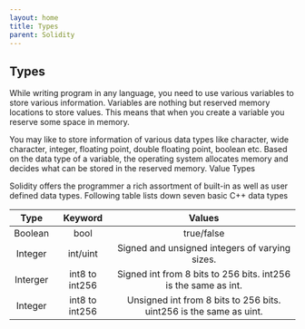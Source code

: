 ```yaml
---
layout: home
title: Types
parent: Solidity
---
```


## Types
While writing program in any language, you need to use various variables to store various information. Variables are nothing but reserved memory locations to store values. This means that when you create a variable you reserve some space in memory.

You may like to store information of various data types like character, wide character, integer, floating point, double floating point, boolean etc. Based on the data type of a variable, the operating system allocates memory and decides what can be stored in the reserved memory.
Value Types

Solidity offers the programmer a rich assortment of built-in as well as user defined data types. Following table lists down seven basic C++ data types

|Type|Keyword|Values|
| :---: | :---: | :---: |
|Boolean| bool | true/false|
|Integer | int/uint |Signed and unsigned integers of varying sizes.|
|Interger | int8 to int256 | Signed int from 8 bits to 256 bits. int256 is the same as int.|
|Integer|int8 to int256|Unsigned int from 8 bits to 256 bits. uint256 is the same as uint.|